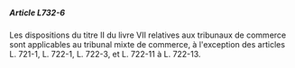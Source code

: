 ##### Article L732-6

Les dispositions du titre II du livre VII relatives aux tribunaux de commerce sont applicables au tribunal mixte de commerce, à l'exception des articles L. 721-1, L. 722-1, L. 722-3, et L. 722-11 à L. 722-13.

